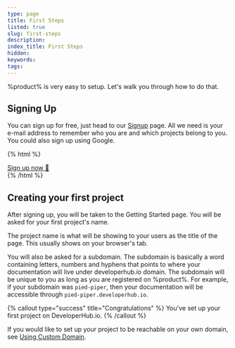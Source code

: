 ```yaml
---
type: page
title: First Steps
listed: true
slug: first-steps
description: 
index_title: First Steps
hidden: 
keywords: 
tags: 
---
```



%product% is very easy to setup. Let's walk you through how to do that.

## Signing Up

You can sign up for free, just head to our [Signup](https://app.developerhub.io/login#signup) page. All we need is your e-mail address to remember who you are and which projects belong to you. You could also sign up using Google.


{% html %}
<div class="text-left">
<a class="doc-button" href="https://app.developerhub.io/signup" target="_blank">Sign up now 🚀</a>
</div>
{% /html %}


## Creating your first project

After signing up, you will be taken to the Getting Started page. You will be asked for your first project's name.

The project name is what will be showing to your users as the title of the page. This usually shows on your browser's tab.

You will also be asked for a subdomain. The subdomain is basically a word containing letters, numbers and hyphens that points to where your documentation will live under developerhub.io domain. The subdomain will be unique to you as long as you are registered on %product%. For example, if your subdomain was `pied-piper`, then your documentation will be accessible through `pied-piper.developerhub.io`.


{% callout type="success" title="Congratulations" %}
You've set up your first project on DeveloperHub.io.
{% /callout %}


If you would like to set up your project to be reachable on your own domain, see [Using Custom Domain](/support-center/using-custom-domain).

